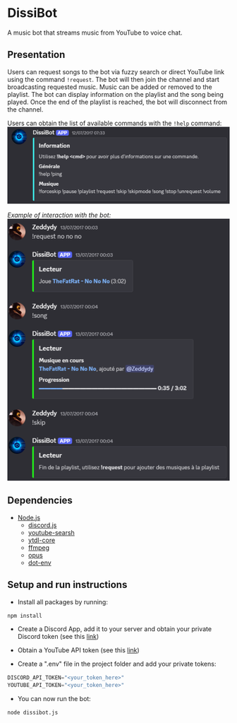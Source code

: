 # DissiBot

A music bot that streams music from YouTube to voice chat.

## Presentation

Users can request songs to the bot via fuzzy search or direct YouTube link using the command `!request`. The bot will then join the channel and start broadcasting requested music.
Music can be added or removed to the playlist. The bot can display information on the playlist and the song being played. Once the end of the playlist is reached, the bot will disconnect from the channel.

Users can obtain the list of available commands with the `!help` command:  
![](docs/ExampleHelp.png)

_Example of interaction with the bot:_  
![](docs/Example.png)

## Dependencies
- [Node.js](https://nodejs.org/en)
  - [discord.js](https://discord.js.org/)
  - [youtube-searsh](https://github.com/MaxGfeller/youtube-search)
  - [ytdl-core](https://github.com/fent/node-ytdl-core)
  - [ffmpeg](https://github.com/damianociarla/node-ffmpeg)
  - [opus](https://github.com/discordjs/opus)
  - [dot-env](https://github.com/motdotla/dotenv)

## Setup and run instructions

- Install all packages by running:
```bash
npm install
```
- Create a Discord App, add it to your server and obtain your private Discord token (see this [link](https://discordjs.guide/preparations/setting-up-a-bot-application.html#creating-your-bot))

- Obtain a YouTube API token (see this [link](https://developers.google.com/youtube/v3/getting-started?hl=en))

- Create a ".env" file in the project folder and add your private tokens: 
```d
DISCORD_API_TOKEN="<your_token_here>"
YOUTUBE_API_TOKEN="<your_token_here>"
```

- You can now run the bot:  
```bash
node dissibot.js
```
